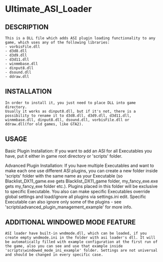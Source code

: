 Ultimate_ASI_Loader
===================

DESCRIPTION
------------------------
	This is a DLL file which adds ASI plugin loading functionality to any game, which uses any of the following libraries:
	- vorbisFile.dll
	- d3d8.dll
	- d3d9.dll
	- d3d11.dll
	- winmmbase.dll
	- dinput8.dll
	- dsound.dll
	- ddraw.dll


INSTALLATION
------------------------
	In order to install it, you just need to place DLL into game directory. 
	Usually it works as dinput8.dll, but if it's not, there is a possibility to rename it to d3d8.dll, d3d9.dll, d3d11.dll, winmmbase.dll, dinput8.dll, dsound.dll, vorbisFile.dll or ddraw.dll(for old games, like GTA2).
	

USAGE
------------------------
Basic Plugin Installation:
	If you want to add an ASI for all Executables you have, put it either in game root directory or 'scripts' folder.
		

Advanced Plugin Installation:
	If you have multiple Executables and want to make each one use different ASI plugins, you can create a new folder inside 'scripts' folder with the same name as your Executable (so Blacklist_DX11_game.exe gets Blacklist_DX11_game folder, my_fancy_exe.exe gets my_fancy_exe folder etc.). Plugins placed in this folder will be exclusive to specific Executable. You also can make specific Executables override global settings and load/ignore all plugins via settings.ini edit. Specific Executable can also ignore only some of the plugins - see 'scripts\advanced_plugin_management_example' for more info.


ADDITIONAL WINDOWED MODE FEATURE
------------------------
	ASI loader have built-in wndmode.dll, which can be loaded, if you create empty wndmode.ini in the folder with asi loader's dll. It will be automatically filled with example configuration at the first run of the game, also you can see and use that example inside 'scripts\windowed_mode_ini_example' folder. Settings are not universal and should be changed in every specific case.
